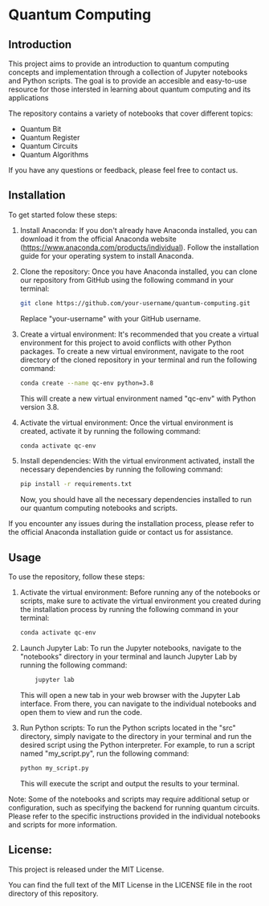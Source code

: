 # Quantum Computing

## Introduction

This project aims to provide an introduction to quantum computing concepts and implementation through a collection of Jupyter notebooks and Python scripts. The goal is to provide an accesible and easy-to-use resource for those intersted in learning about quantum computing and its applications

The repository contains a variety of notebooks that cover different topics:
* Quantum Bit 
* Quantum Register
* Quantum Circuits
* Quantum Algorithms

If you have any questions or feedback, please feel free to contact us.

## Installation

To get started folow these steps:

1. Install Anaconda: If you don't already have Anaconda installed, you can download it from the official Anaconda website (https://www.anaconda.com/products/individual). Follow the installation guide for your operating system to install Anaconda.

2. Clone the repository: Once you have Anaconda installed, you can clone our repository from GitHub using the following command in your terminal:
    ```zsh
    git clone https://github.com/your-username/quantum-computing.git
    ```
    Replace "your-username" with your GitHub username.

3. Create a virtual environment: It's recommended that you create a virtual environment for this project to avoid conflicts with other Python packages. To create a new virtual environment, navigate to the root directory of the cloned repository in your terminal and run the following command:
    ```zsh
    conda create --name qc-env python=3.8
    ```

    This will create a new virtual environment named "qc-env" with Python version 3.8.

4. Activate the virtual environment: Once the virtual environment is created, activate it by running the following command:
    ```zsh
    conda activate qc-env
    ```

5. Install dependencies: With the virtual environment activated, install the necessary dependencies by running the following command:
    ```zsh
    pip install -r requirements.txt
    ```

    Now, you should have all the necessary dependencies installed to run our quantum computing notebooks and scripts.

If you encounter any issues during the installation process, please refer to the official Anaconda installation guide or contact us for assistance.

## Usage

To use the repository, follow these steps:

1. Activate the virtual environment: Before running any of the notebooks or scripts, make sure to activate the virtual environment you created during the installation process by running the following command in your terminal:
    ```zsh
    conda activate qc-env
    ```

2. Launch Jupyter Lab: To run the Jupyter notebooks, navigate to the "notebooks" directory in your terminal and launch Jupyter Lab by running the following command:
    ```zsh
        jupyter lab
    ```

    This will open a new tab in your web browser with the Jupyter Lab interface. From there, you can navigate to the individual notebooks and open them to view and run the code.

3. Run Python scripts: To run the Python scripts located in the "src" directory, simply navigate to the directory in your terminal and run the desired script using the Python interpreter. For example, to run a script named "my_script.py", run the following command:
    ```zsh
    python my_script.py
    ```
    This will execute the script and output the results to your terminal.

Note: Some of the notebooks and scripts may require additional setup or configuration, such as specifying the backend for running quantum circuits. Please refer to the specific instructions provided in the individual notebooks and scripts for more information.

## License:

This project is released under the MIT License.

You can find the full text of the MIT License in the LICENSE file in the root directory of this repository.





